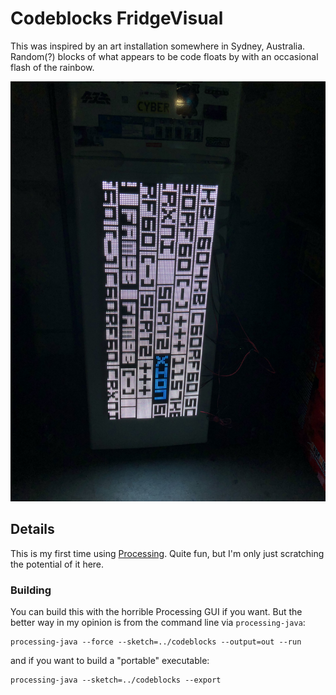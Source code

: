 # Codeblocks FridgeVisual
This was inspired by an art installation somewhere in Sydney, Australia. Random(?) blocks of what appears to be code floats by with an occasional flash of the rainbow. 

![codeblocks_img](../screenshots/codeblocks.jpeg)

## Details
This is my first time using [Processing](https://processing.org/). Quite fun, but I'm only just scratching the potential of it here.

### Building
You can build this with the horrible Processing GUI if you want. But the better way in my opinion is from the command line via `processing-java`:

    processing-java --force --sketch=../codeblocks --output=out --run

and if you want to build a "portable" executable:

    processing-java --sketch=../codeblocks --export


